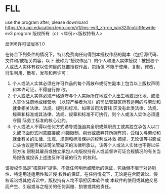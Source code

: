 # FLL
use the program after, please downloard https://go.api.education.lego.com/v1/lms-ev3_zh-cn_win32#noUrlRewrite ev3 program
版权所有（c）<年份><版权持有人>

反996许可证版本1.0

在符合下列条件的情况下，特此免费向任何得到本授权作品的副本（包括源代码、文件和/或相关内容，以下
统称为“授权作品”）的个人和法人实体授权：被授权个人或法人实体有权以任何目的处置授权作品，包括但
不限于使用、复制，修改，衍生利用、散布，发布和再许可：

1. 个人或法人实体必须在许可作品的每个再散布或衍生副本上包含以上版权声明和本许可证，不得自行修
改。
2. 个人或法人实体必须严格遵守与个人实际所在地或个人出生地或归化地、或法人实体注册地或经营地
（以较严格者为准）的司法管辖区所有适用的与劳动和就业相关法律、法规、规则和标准。如果该司法管辖
区没有此类法律、法规、规章和标准或其法律、法规、规章和标准不可执行，则个人或法人实体必须遵守国
际劳工标准的核心公约。
3. 个人或法人不得以任何方式诱导或强迫其全职或兼职员工或其独立承包人以口头或书面形式同意直接或
间接限制、削弱或放弃其所拥有的，受相关与劳动和就业有关的法律、法规、规则和标准保护的权利或补救
措施，无论该等书面或口头协议是否被该司法管辖区的法律所承认，该等个人或法人实体也不得以任何方法
限制其雇员或独立承包人向版权持有人或监督许可证合规情况的有关当局报告或投诉上述违反许可证的行为
的权利。

该授权作品是"按原样"提供，不做任何明示或暗示的保证，包括但不限于对适销性、特定用途适用性和非侵
权性的保证。在任何情况下，无论是在合同诉讼、侵权诉讼或其他诉讼中，版权持有人均不承担因本软件或
本软件的使用或其他交易而产生、引起或与之相关的任何索赔、损害或其他责任。 
